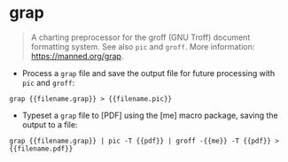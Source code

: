 # grap

> A charting preprocessor for the groff (GNU Troff) document formatting system.
> See also `pic` and `groff`.
> More information: <https://manned.org/grap>.

- Process a `grap` file and save the output file for future processing with `pic` and `groff`:

`grap {{filename.grap}} > {{filename.pic}}`

- Typeset a `grap` file to [PDF] using the [me] macro package, saving the output to a file:

`grap {{filename.grap}} | pic -T {{pdf}} | groff -{{me}} -T {{pdf}} > {{filename.pdf}}`
